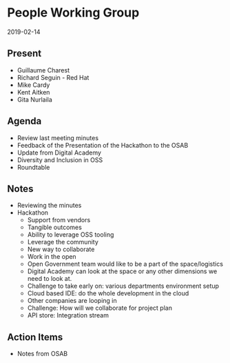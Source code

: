 # People Working Group
2019-02-14

## Present

* Guillaume Charest
* Richard Seguin - Red Hat
* Mike Cardy
* Kent Aitken
* Gita Nurlaila

## Agenda

* Review last meeting minutes
* Feedback of the Presentation of the Hackathon to the OSAB
* Update from Digital Academy
* Diversity and Inclusion in OSS
* Roundtable

## Notes

* Reviewing the minutes
* Hackathon
  * Support from vendors
  * Tangible outcomes
  * Ability to leverage OSS tooling
  * Leverage the community
  * New way to collaborate
  * Work in the open
  * Open Government team would like to be a part of the space/logistics
  * Digital Academy can look at the space or any other dimensions we need to look at.
  * Challenge to take early on: various departments environment setup
  * Cloud based IDE: do the whole development in the cloud
  * Other companies are looping in
  * Challenge: How will we collaborate for project plan
  * API store: Integration stream

## Action Items

* Notes from OSAB